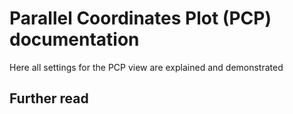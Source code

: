 # Parallel Coordinates Plot (PCP) documentation
Here all settings for the PCP view are explained and demonstrated


## Further read
